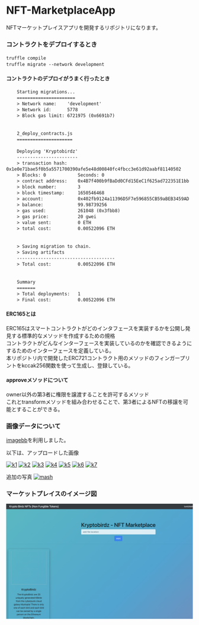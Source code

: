 # NFT-MarketplaceApp
NFTマーケットプレイスアプリを開発するリポジトリになります。

### コントラクトをデプロイするとき
  `truffle compile`  
  `truffle migrate --network development`

#### コントラクトのデプロイがうまく行ったとき
  ```
      Starting migrations...
      ======================
      > Network name:    'development'
      > Network id:      5778
      > Block gas limit: 6721975 (0x6691b7)


      2_deploy_contracts.js
      =====================

      Deploying 'Kryptobirdz'
      -----------------------
      > transaction hash:    0x1e0e71bae5f0b5a5571700390afe5e48d00840fc4fbcc3e61d92aabf81140502
      > Blocks: 0            Seconds: 0
      > contract address:    0x4B7f400b9fBaDd0CFd15EeC1f625ad722351E1bb
      > block number:        3
      > block timestamp:     1650546468
      > account:             0x402fb9124a11396D5F7e596855CB59aBEB3459AD
      > balance:             99.98739256
      > gas used:            261048 (0x3fbb8)
      > gas price:           20 gwei
      > value sent:          0 ETH
      > total cost:          0.00522096 ETH


      > Saving migration to chain.
      > Saving artifacts
      -------------------------------------
      > Total cost:          0.00522096 ETH


      Summary
      =======
      > Total deployments:   1
      > Final cost:          0.00522096 ETH
  ```

#### ERC165とは
  ERC165はスマートコントラクトがどのインタフェースを実装するかを公開し発見する標準的なメソッドを作成するための規格  
  コントラクトがどんなインターフェースを実装しているのかを確認できるようにするためのインターフェースを定義している。  
  本リポジトリ内で開発したERC721コントラクト用のメソッドのフィンガープリントをkccak256関数を使って生成し、登録している。

#### approveメソッドについて
   owner以外の第3者に権限を譲渡することを許可するメソッド  
   これとtransformメソッドを組み合わせることで、第3者によるNFTの移譲を可能とすることができる。

### 画像データについて

  <a href="https://imgbb.com/">imagebb</a>を利用しました。
   
  以下は、アップロードした画像

  <a href="https://ibb.co/qmmWMg7"><img src="https://i.ibb.co/BTTrV6c/k1.png" alt="k1" border="0"></a>
  <a href="https://ibb.co/9sBHp7H"><img src="https://i.ibb.co/nz4MwFM/k2.png" alt="k2" border="0"></a>
  <a href="https://ibb.co/6WK05jY"><img src="https://i.ibb.co/z43Vwqs/k3.png" alt="k3" border="0"></a>
  <a href="https://ibb.co/cNS1P70"><img src="https://i.ibb.co/Xzrb9v1/k4.png" alt="k4" border="0"></a>
  <a href="https://ibb.co/bggjtJP"><img src="https://i.ibb.co/tMMwRX4/k5.png" alt="k5" border="0"></a>
  <a href="https://ibb.co/QpWjrbH"><img src="https://i.ibb.co/8Ny46Kx/k6.png" alt="k6" border="0"></a>
  <a href="https://ibb.co/THfgVhM"><img src="https://i.ibb.co/gD2R5gZ/k7.png" alt="k7" border="0"></a>

  追加の写真
  <a href="https://ibb.co/vvnRYSh"><img src="https://i.ibb.co/Dg2TpZY/mash.jpg" alt="mash" border="0"></a>

### マーケットプレイスのイメージ図
  <img src="./assets/image.png" />